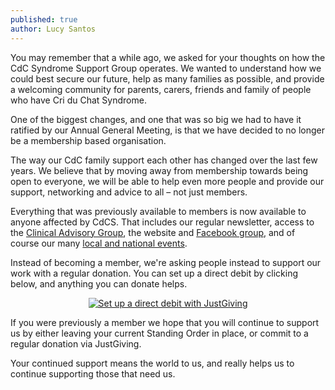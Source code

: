 ```yaml
---
published: true
author: Lucy Santos
---
```


You may remember that a while ago, we asked for your thoughts on how the CdC Syndrome Support Group operates. We wanted to understand how we could best secure our future, help as many families as possible, and provide a welcoming community for parents, carers, friends and family of people who have Cri du Chat Syndrome.

One of the biggest changes, and one that was so big we had to have it ratified by our Annual General Meeting, is that we have decided to no longer be a membership based organisation.

The way our CdC family support each other has changed over the last few years. We believe that by moving away from membership towards being open to everyone, we will be able to help even more people and provide our support, networking and advice to all – not just members.

Everything that was previously available to members is now available to anyone affected by CdCS. That includes our regular newsletter, access to the [Clinical Advisory Group](/information/cag.html), the website and [Facebook group](https://www.facebook.com/groups/cdcssguk/), and of course our many [local and national events](/events/index.html).

Instead of becoming a member, we're asking people instead to support our work with a regular donation. You can set up a direct debit by clicking below, and anything you can donate helps.

<p style='text-align: center'>
  <a href="https://www.justgiving.com/donation/direct/charity/99993?frequency=monthlydirectdebit&amount=3"><img src="http://www.justgiving.com/charities/content/images/logo-buttons/purple/donate_dd_purple.gif" alt="Set up a direct debit with JustGiving" /></a>
</p>

If you were previously a member we hope that you will continue to support us by either leaving your current Standing Order in place, or commit to a regular donation via JustGiving.

Your continued support means the world to us, and really helps us to continue supporting those that need us.
